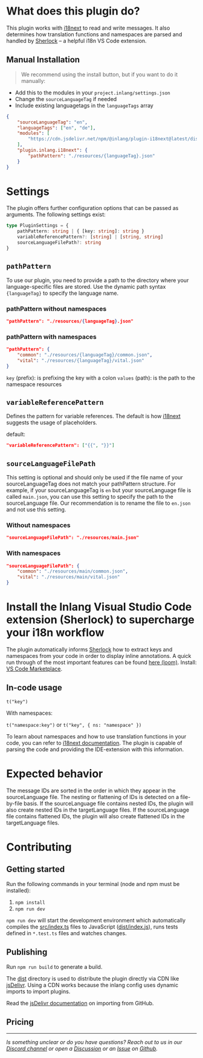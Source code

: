 # What does this plugin do?

This plugin works with [i18next](https://inlang.com/m/kl95463j) to read and write messages. It also determines how translation functions and namespaces are parsed and handled by [Sherlock](https://inlang.com/m/r7kp499g/app-inlang-ideExtension) – a helpful i18n VS Code extension.

## Manual Installation

> We recommend using the install button, but if you want to do it manually:

- Add this to the modules in your `project.inlang/settings.json`
- Change the `sourceLanguageTag` if needed 
- Include existing languagetags in the `languageTags` array

```json
{
	"sourceLanguageTag": "en",
	"languageTags": ["en", "de"], 
	"modules": [
		"https://cdn.jsdelivr.net/npm/@inlang/plugin-i18next@latest/dist/index.js"
  	],
	"plugin.inlang.i18next": {
		"pathPattern": "./resources/{languageTag}.json"
  	}
}
```

# Settings

The plugin offers further configuration options that can be passed as arguments. The following settings exist:

```typescript
type PluginSettings = {
	pathPattern: string | { [key: string]: string }
	variableReferencePattern?: [string] | [string, string]
	sourceLanguageFilePath?: string
}
```

## `pathPattern`

To use our plugin, you need to provide a path to the directory where your language-specific files are stored. Use the dynamic path syntax `{languageTag}` to specify the language name.

### pathPattern without namespaces

```json
"pathPattern": "./resources/{languageTag}.json"
```

### pathPattern with namespaces


```json
"pathPattern": {
	"common": "./resources/{languageTag}/common.json",
	"vital": "./resources/{languageTag}/vital.json"
}
```

`key` (prefix): is prefixing the key with a colon
`values` (path): is the path to the namespace resources

## `variableReferencePattern`

Defines the pattern for variable references. The default is how [i18next](https://inlang.com/m/kl95463j) suggests the usage of placeholders.

default:

```json
"variableReferencePattern": ["{{", "}}"]
```

## `sourceLanguageFilePath`

This setting is optional and should only be used if the file name of your sourceLanguageTag does not match your pathPattern structure. For example, if your sourceLanguageTag is `en` but your sourceLanguage file is called `main.json`, you can use this setting to specify the path to the sourceLanguage file. Our recommendation is to rename the file to `en.json` and not use this setting.

### Without namespaces

```json
"sourceLanguageFilePath": "./resources/main.json"
```

### With namespaces

```json
"sourceLanguageFilePath": {
	"common": "./resources/main/common.json",
	"vital": "./resources/main/vital.json"
}
```

# Install the Inlang Visual Studio Code extension (Sherlock) to supercharge your i18n workflow

The plugin automatically informs [Sherlock](https://inlang.com/m/r7kp499g/app-inlang-ideExtension) how to extract keys and namespaces from your code in order to display inline annotations. A quick run through of the most important features can be found [here (loom)](https://www.loom.com/share/68bc13eceb454a8fa69a7cfec5569b8a). Install: [VS Code Marketplace](https://marketplace.visualstudio.com/items?itemName=inlang.vs-code-extension).

## In-code usage

`t("key")`

With namespaces:

`t("namespace:key")` or `t("key", { ns: "namespace" })`

To learn about namespaces and how to use translation functions in your code, you can refer to [i18next documentation](https://www.i18next.com/principles/namespaces). The plugin is capable of parsing the code and providing the IDE-extension with this information.

# Expected behavior

The message IDs are sorted in the order in which they appear in the sourceLanguage file. The nesting or flattening of IDs is detected on a file-by-file basis. If the sourceLanguage file contains nested IDs, the plugin will also create nested IDs in the targetLanguage files. If the sourceLanguage file contains flattened IDs, the plugin will also create flattened IDs in the targetLanguage files.

# Contributing

## Getting started

Run the following commands in your terminal (node and npm must be installed):

1. `npm install`
2. `npm run dev`

`npm run dev` will start the development environment which automatically compiles the [src/index.ts](#getting-started) files to JavaScript ([dist/index.js](#getting-started)), runs tests defined in `*.test.ts` files and watches changes.

## Publishing

Run `npm run build` to generate a build.

The [dist](./dist/) directory is used to distribute the plugin directly via CDN like [jsDelivr](https://www.jsdelivr.com/). Using a CDN works because the inlang config uses dynamic imports to import plugins.

Read the [jsDelivr documentation](https://www.jsdelivr.com/?docs=gh) on importing from GitHub.

## Pricing 

<doc-pricing></doc-pricing>

---

_Is something unclear or do you have questions? Reach out to us in our [Discord channel](https://discord.gg/CNPfhWpcAa) or open a [Discussion](https://github.com/opral/monorepo/discussions) or an [Issue](https://github.com/opral/monorepo/issues) on [Github](https://github.com/opral/monorepo)._

